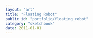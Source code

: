 ```yaml
---
layout: "art"
title: "Floating Robot"
public_id: "portfolio/floating_robot"
category: "sketchbook"
date: 2011-01-01
---
```

